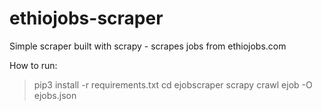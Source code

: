 # ethiojobs-scraper
Simple scraper built with scrapy - scrapes jobs from ethiojobs.com


How to run:

> pip3 install -r requirements.txt
> cd ejobscraper
> scrapy crawl ejob -O ejobs.json
